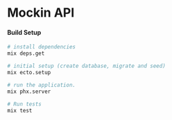 # Mockin API

#### Build Setup

``` bash
# install dependencies
mix deps.get

# initial setup (create database, migrate and seed)
mix ecto.setup

# run the application.
mix phx.server

# Run tests
mix test

```
